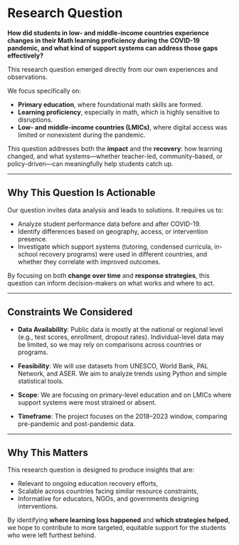 # Research Question

**How did students in low- and middle-income countries experience changes
 in their Math learning proficiency during the COVID-19 pandemic, and what
  kind of support systems can address those gaps effectively?**

This research question emerged directly from our own experiences and
observations.

We focus specifically on:

- **Primary education**, where foundational math skills are formed.
- **Learning proficiency**, especially in math, which is highly sensitive to disruptions.
- **Low- and middle-income countries (LMICs)**, where digital access was limited
   or nonexistent during the pandemic.

This question addresses both the **impact** and the **recovery**: how learning
 changed, and what systems—whether teacher-led, community-based,
  or policy-driven—can meaningfully help students catch up.

---

## Why This Question Is Actionable

Our question invites data analysis and leads to solutions. It requires us to:

- Analyze student performance data before and after COVID-19.
- Identify differences based on geography, access, or intervention presence.
- Investigate which support systems (tutoring, condensed curricula, in-school
  recovery programs) were used in different countries, and whether they
    correlate with improved outcomes.

By focusing on both **change over time** and **response strategies**,
 this question can inform decision-makers on what works and where to act.

---

## Constraints We Considered

- **Data Availability**: Public data is mostly at the national or regional
  level (e.g., test scores, enrollment, dropout rates). Individual-level
  data may be limited, so we may rely on comparisons across countries or programs.

- **Feasibility**: We will use datasets from UNESCO, World Bank, PAL Network,
   and ASER. We aim to analyze trends using Python and simple statistical tools.

- **Scope**: We are focusing on primary-level education and on LMICs where support
   systems were most strained or absent.

- **Timeframe**: The project focuses on the 2018–2023 window, comparing pre-pandemic
   and post-pandemic data.

---

## Why This Matters

This research question is designed to produce insights that are:

- Relevant to ongoing education recovery efforts,
- Scalable across countries facing similar resource constraints,
- Informative for educators, NGOs, and governments designing interventions.

By identifying **where learning loss happened** and **which strategies helped**,
 we hope to contribute to more targeted, equitable support for the students
 who were left furthest behind.
